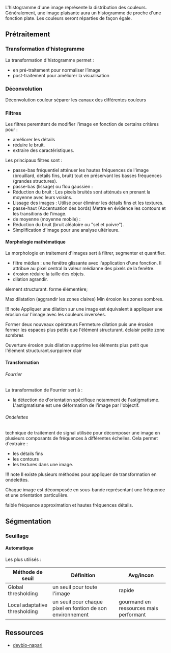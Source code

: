 L'histogramme d'une image représente la distribution des couleurs.
Généralement, une image plaisante aura un histogramme de proche d'une fonction plate. Les couleurs seront réparties de façon égale.

## Prétraitement

### Transformation d'histogramme

La transformation d'histogramme permet :

* en pré-traitement pour normaliser l’image
* post-traitement pour améliorer la visualisation

### Déconvolution

Déconvolution couleur séparer les canaux des différentes couleurs

### Filtres

Les filtres peremttent de modifier l'image en fonction de certains critères pour :
* améliorer les détails
* réduire le bruit.
* extraire des caractéristiques. 

Les principaux filtres sont :
* passe-bas fréquentiel atténuer les hautes fréquences de l'image (brouillard, détails fins, bruit) tout en préservant les basses fréquences (grandes structures).
* passe-bas (lissage) ou flou gaussien :
 * Réduction du bruit : Les pixels bruités sont atténués en prenant la moyenne avec leurs voisins.
 * Lissage des images : Utilisé pour éliminer les détails fins et les textures.
* passe-haut (Accentuation des bords)  Mettre en évidence les contours et les transitions de l'image.
* de moyenne (moyenne mobile) :
 * Réduction du bruit (bruit aléatoire ou "sel et poivre").
 * Simplification d'image pour une analyse ultérieure.

#### Morphologie mathématique

La morphologie en traitement d'images sert à filtrer,  segmenter et quantifier.

* filtre médian : une fenêtre glissante avec l'application d'une fonction. Il attribue au pixel central la valeur médianne des pixels de la fenêtre.
* érosion réduire la taille des objets.
* dilation agrandir.

élement structurant. forme élémentère;

Max  dilatation (aggrandir les zones claires)
Min érosion les zones sombres.

!!! note
  Appliquer une dilation sur une image est équivalent à appliquer une érosion sur l'image avec les couleurs inversées.

Former deux nouveaux opérateurs
Fermeture dilation puis une érosion 
fermer les espaces plus petits que l'élément structurant.
éclaisir petite zone sombres

Ouverture érosion puis dilation supprime les éléments plus petit que l'élément structurant.surppimer clair

#### Transformation 

###### Fourrier

La transformation de Fourrier sert à :

* la détection de d'orientation spécifique notamment de l'astigmatisme. L'astigmatisme est une déformation de l'image par l'objectif.

###### Ondelettes

technique de traitement de signal utilisée pour décomposer une image en plusieurs composants de fréquences à différentes échelles. Cela permet d'extraire :

* les détails fins
* les contours
* les textures dans une image.

!!! note 
    Il existe plusieurs méthodes pour appliquer de transformation en ondelettes.

Chaque image est décomposée en sous-bande représentant une fréquence et une orientation particulière.

faible fréquence approximation et hautes fréquences détails.

## Ségmentation

### Seuillage

#### Automatique

Les plus utilisés :

| Méthode de seuil | Définition | Avg/incon |
|---|---|---|
| Global thresholding | un seuil pour toute l'image | rapide  |
| Local adaptative thresholding | un seuil pour chaque pixel en fontion de son environnement | gourmand en ressources mais performant |

## Ressources

* [devbio-napari](https://github.com/haesleinhuepf/devbio-napari)
